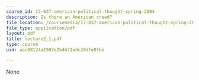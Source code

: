 ```yaml
---
course_id: 17-037-american-political-thought-spring-2004
description: Is there an American creed?
file_location: /coursemedia/17-037-american-political-thought-spring-2004/aac08124a1987e2b4671edc20dfe0fbe_lecture2_1.pdf
file_type: application/pdf
layout: pdf
title: lecture2_1.pdf
type: course
uid: aac08124a1987e2b4671edc20dfe0fbe

---
```

None